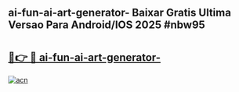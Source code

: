 ## ai-fun-ai-art-generator- Baixar Gratis Ultima Versao Para Android/IOS 2025 #nbw95

# <h2><a href="https://ainizakaria.my?title=ai-fun-ai-art-generator-&ref=20M">🔗👉 🔴 ai-fun-ai-art-generator-</a></h2>

[![acn](https://github.com/user-attachments/assets/0f9c940e-d8b0-45ae-aac7-cd30a18b3e1c)](https://ainizakaria.my?title=ai-fun-ai-art-generator-&ref=20M)

